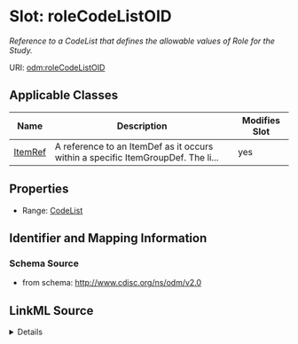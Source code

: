 # Slot: roleCodeListOID


_Reference to a CodeList that defines the allowable values of Role for the Study._



URI: [odm:roleCodeListOID](http://www.cdisc.org/ns/odm/v2.0/roleCodeListOID)



<!-- no inheritance hierarchy -->




## Applicable Classes

| Name | Description | Modifies Slot |
| --- | --- | --- |
[ItemRef](ItemRef.md) | A reference to an ItemDef as it occurs within a specific ItemGroupDef. The li... |  yes  |







## Properties

* Range: [CodeList](CodeList.md)





## Identifier and Mapping Information







### Schema Source


* from schema: http://www.cdisc.org/ns/odm/v2.0




## LinkML Source

<details>
```yaml
name: roleCodeListOID
description: Reference to a CodeList that defines the allowable values of Role for
  the Study.
from_schema: http://www.cdisc.org/ns/odm/v2.0
rank: 1000
alias: roleCodeListOID
domain_of:
- ItemRef
range: CodeList

```
</details>